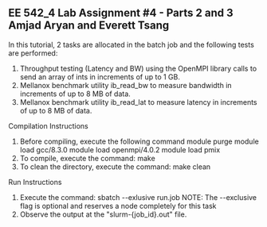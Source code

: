 EE 542_4
Lab Assignment #4 - Parts 2 and 3
Amjad Aryan and Everett Tsang
-----------------------
In this tutorial, 2 tasks are allocated in the batch job and the following tests are performed:
1. Throughput testing (Latency and BW) using the OpenMPI library calls to send an array of ints in increments of up to 1 GB.
2. Mellanox benchmark utility ib_read_bw to measure bandwidth in increments of up to 8 MB of data.
3. Mellanox benchmark utility ib_read_lat to measure latency in increments of up to 8 MB of data.

Compilation Instructions
1. Before compiling, execute the following command
    module purge
    module load gcc/8.3.0
    module load openmpi/4.0.2
    module load pmix
2. To compile, execute the command: make
3. To clean the directory, execute the command: make clean

Run Instructions
1. Execute the command: sbatch --exlusive run.job
NOTE: The --exclusive flag is optional and reserves a node completely for this task
2. Observe the output at the "slurm-{job_id}.out" file.
